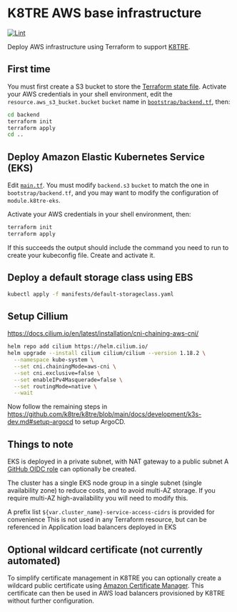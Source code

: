 # K8TRE AWS base infrastructure

[![Lint](https://github.com/manics/k8tre-infrastructure-aws/actions/workflows/lint.yml/badge.svg)](https://github.com/manics/k8tre-infrastructure-aws/actions/workflows/lint.yml)

Deploy AWS infrastructure using Terraform to support [K8TRE](https://github.com/k8tre/k8tre).

## First time

You must first create a S3 bucket to store the [Terraform state file](https://developer.hashicorp.com/terraform/language/state).
Activate your AWS credentials in your shell environment, edit the `resource.aws_s3_bucket.bucket` `bucket` name in [`bootstrap/backend.tf`](bootstrap/backend.tf), then:

```sh
cd backend
terraform init
terraform apply
cd ..
```

## Deploy Amazon Elastic Kubernetes Service (EKS)

Edit [`main.tf`](main.tf).
You must modify `backend.s3` `bucket` to match the one in `bootstrap/backend.tf`, and you may want to modify the configuration of `module.k8tre-eks`.

Activate your AWS credentials in your shell environment, then:

```sh
terraform init
terraform apply
```
If this succeeds the output should include the command you need to run to create your kubeconfig file.
Create and activate it.

## Deploy a default storage class using EBS

```sh
kubectl apply -f manifests/default-storageclass.yaml
```

## Setup Cillium
https://docs.cilium.io/en/latest/installation/cni-chaining-aws-cni/

```sh
helm repo add cilium https://helm.cilium.io/
helm upgrade --install cilium cilium/cilium --version 1.18.2 \
  --namespace kube-system \
  --set cni.chainingMode=aws-cni \
  --set cni.exclusive=false \
  --set enableIPv4Masquerade=false \
  --set routingMode=native \
  --wait
```

Now follow the remaining steps in
https://github.com/k8tre/k8tre/blob/main/docs/development/k3s-dev.md#setup-argocd
to setup ArgoCD.

## Things to note

EKS is deployed in a private subnet, with NAT gateway to a public subnet
A [GitHub OIDC role](https://docs.github.com/en/actions/concepts/security/openid-connect) can optionally be created.

The cluster has a single EKS node group in a single subnet (single availability zone) to reduce costs, and to avoid multi-AZ storage.
If you require multi-AZ high-availability you will need to modify this.

A prefix list `${var.cluster_name}-service-access-cidrs` is provided for convenience
This is not used in any Terraform resource, but can be referenced in Application load balancers deployed in EKS

## Optional wildcard certificate (not currently automated)

To simplify certificate management in K8TRE you can optionally create a wildcard public certificate using [Amazon Certificate Manager](https://docs.aws.amazon.com/acm/latest/userguide/acm-public-certificates.html).
This certificate can then be used in AWS load balancers provisioned by K8TRE without further configuration.
